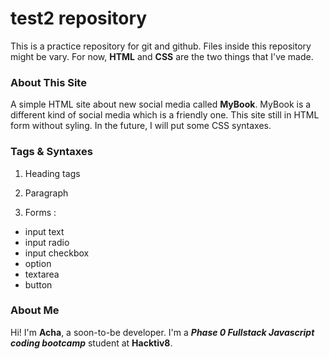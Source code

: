 # test2 repository
This is a practice repository for git and github. Files inside this repository might be vary. 
For now, **HTML** and **CSS** are the two things that I've made.

### About This Site
A simple HTML site about new social media called **MyBook**. MyBook is a different kind of social media which is a friendly one.
This site still in HTML form without syling. In the future, I will put some CSS syntaxes.

### Tags & Syntaxes
1. Heading tags

2. Paragraph

3. Forms :

  * input text
  * input radio
  * input checkbox
  * option
  * textarea
  * button

### About Me
Hi! I'm **Acha**, a soon-to-be developer. I'm a _**Phase 0 Fullstack Javascript coding bootcamp**_ student at **Hacktiv8**.
  



